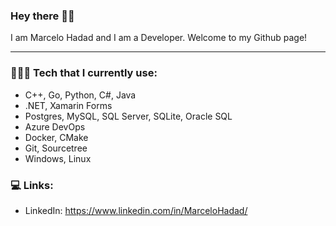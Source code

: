 ### Hey there ✌🏼

I am Marcelo Hadad and I am a Developer. Welcome to my Github page!

<hr></hr>

<h3>👨🏻‍💻 Tech that I currently use:</h3>

- C++, Go, Python, C#, Java
- .NET, Xamarin Forms
- Postgres, MySQL, SQL Server, SQLite, Oracle SQL
- Azure DevOps
- Docker, CMake
- Git, Sourcetree
- Windows, Linux

<h3> 💻 Links:</h3>
  
- LinkedIn: https://www.linkedin.com/in/MarceloHadad/

<!--
**MarceloHadad/MarceloHadad** is a ✨ _special_ ✨ repository because its `README.md` (this file) appears on your GitHub profile.

Here are some ideas to get you started:

- 🔭 I’m currently working on ...
- 🌱 I’m currently learning ...
- 👯 I’m looking to collaborate on ...
- 🤔 I’m looking for help with ...
- 💬 Ask me about ...
- 📫 How to reach me: ...
- 😄 Pronouns: ...
- ⚡ Fun fact: ...
-->
